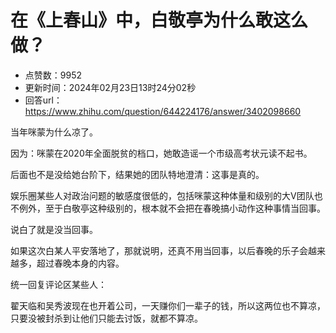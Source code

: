 # 在《上春山》中，白敬亭为什么敢这么做？
- 点赞数：9952
- 更新时间：2024年02月23日13时24分02秒
- 回答url：https://www.zhihu.com/question/644224176/answer/3402098660
<body>
 <p data-pid="HJzrt6wd">当年咪蒙为什么凉了。</p>
 <p data-pid="NVcijIof">因为：咪蒙在2020年全面脱贫的档口，她敢造谣一个市级高考状元读不起书。</p>
 <p data-pid="9M2MP_Dq">后面也不是没给她台阶下，结果她的团队特地澄清：这事是真的。</p>
 <p data-pid="gxG1GXKN">娱乐圈某些人对政治问题的敏感度很低的，包括咪蒙这种体量和级别的大V团队也不例外，至于白敬亭这种级别的，根本就不会把在春晚搞小动作这种事情当回事。</p>
 <p data-pid="rv1GNMJ4">说白了就是没当回事。</p>
 <p data-pid="0ZxTEhSg">如果这次白某人平安落地了，那就说明，还真不用当回事，以后春晚的乐子会越来越多，超过春晚本身的内容。</p>
 <p data-pid="FP1WnmvC">统一回复评论区某些人：</p>
 <p data-pid="83lqHeb0">翟天临和吴秀波现在也开着公司，一天赚你们一辈子的钱，所以这两位也不算凉，只要没被封杀到让他们只能去讨饭，就都不算凉。</p>
</body>